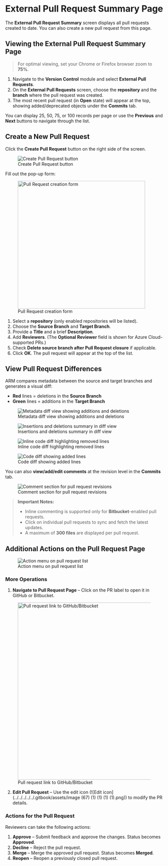 # External Pull Request Summary Page

The **External Pull Request Summary** screen displays all pull requests created to date. You can also create a new pull request from this page.

## Viewing the External Pull Request Summary Page <a href="#viewing-the-external-pull-request-summary-page" id="viewing-the-external-pull-request-summary-page"></a>

> For optimal viewing, set your Chrome or Firefox browser zoom to **75%**.

1. Navigate to the **Version Control** module and select **External Pull Requests**.
2. On the **External Pull Requests** screen, choose the **repository** and the **branch** where the pull request was created.
3. The most recent pull request (in **Open** state) will appear at the top, showing added/deprecated objects under the **Commits** tab.

You can display 25, 50, 75, or 100 records per page or use the **Previous** and **Next** buttons to navigate through the list.

## Create a New Pull Request <a href="#create-a-new-pull-request" id="create-a-new-pull-request"></a>

Click the **Create Pull Request** button on the right side of the screen.

<figure>
    <img src="../../../../../.gitbook/assets/image (58) (1) (1) (1) (1) (1).png" alt="Create Pull Request button">
    <figcaption>Create Pull Request button</figcaption>
</figure>

Fill out the pop-up form:

<figure>
    <img src="../../../../../.gitbook/assets/image (59) (1) (1) (1) (1) (1).png" alt="Pull Request creation form" width="406">
    <figcaption>Pull Request creation form</figcaption>
</figure>

1. Select a **repository** (only enabled repositories will be listed).
2. Choose the **Source Branch** and **Target Branch**.
3. Provide a **Title** and a brief **Description**.
4. Add **Reviewers**. (The **Optional Reviewer** field is shown for Azure Cloud-supported PRs.)
5. Check **Delete source branch after Pull Request closure** if applicable.
6. Click **OK**. The pull request will appear at the top of the list.

## View Pull Request Differences <a href="#view-the-pull-request-difference" id="view-the-pull-request-difference"></a>

ARM compares metadata between the source and target branches and generates a visual diff:

- **Red** lines = deletions in the **Source Branch**
- **Green** lines = additions in the **Target Branch**

<figure>
    <img src="../../../../../.gitbook/assets/image (60) (1) (1) (1) (1) (1).png" alt="Metadata diff view showing additions and deletions">
    <figcaption>Metadata diff view showing additions and deletions</figcaption>
</figure>

<figure>
    <img src="../../../../../.gitbook/assets/image (61) (1) (1) (1) (1) (1).png" alt="Insertions and deletions summary in diff view">
    <figcaption>Insertions and deletions summary in diff view</figcaption>
</figure>

<figure>
    <img src="../../../../../.gitbook/assets/image (62) (1) (1) (1) (1) (1).png" alt="Inline code diff highlighting removed lines">
    <figcaption>Inline code diff highlighting removed lines</figcaption>
</figure>

<figure>
    <img src="../../../../../.gitbook/assets/image (63) (1) (1) (1) (1) (1).png" alt="Code diff showing added lines">
    <figcaption>Code diff showing added lines</figcaption>
</figure>

You can also **view/add/edit comments** at the revision level in the **Commits** tab.

<figure>
    <img src="../../../../../.gitbook/assets/image (64) (1) (1) (1) (1) (1).png" alt="Comment section for pull request revisions">
    <figcaption>Comment section for pull request revisions</figcaption>
</figure>

> **Important Notes:**
> - Inline commenting is supported only for **Bitbucket**-enabled pull requests.
> - Click on individual pull requests to sync and fetch the latest updates.
> - A maximum of **300 files** are displayed per pull request.

## Additional Actions on the Pull Request Page <a href="#additional-actions-on-pull-request-page" id="additional-actions-on-pull-request-page"></a>

<figure>
    <img src="../../../../../.gitbook/assets/image (65) (1) (1) (1) (1) (1).png" alt="Action menu on pull request list">
    <figcaption>Action menu on pull request list</figcaption>
</figure>

### More Operations <a href="#id-1-more-operations" id="id-1-more-operations"></a>

1. **Navigate to Pull Request Page** – Click on the PR label to open it in GitHub or Bitbucket.

<figure>
    <img src="../../../../../.gitbook/assets/image (66) (1) (1) (1) (1).png" alt="Pull request link to GitHub/Bitbucket" width="563">
    <figcaption>Pull request link to GitHub/Bitbucket</figcaption>
</figure>

2. **Edit Pull Request** – Use the edit icon (![Edit icon](../../../../../.gitbook/assets/image (67) (1) (1) (1) (1).png)) to modify the PR details.

### Actions for the Pull Request <a href="#id-2-actions-for-the-pull-request" id="id-2-actions-for-the-pull-request"></a>

Reviewers can take the following actions:

1. **Approve** – Submit feedback and approve the changes. Status becomes **Approved**.
2. **Decline** – Reject the pull request.
3. **Merge** – Merge the approved pull request. Status becomes **Merged**.
4. **Reopen** – Reopen a previously closed pull request.
